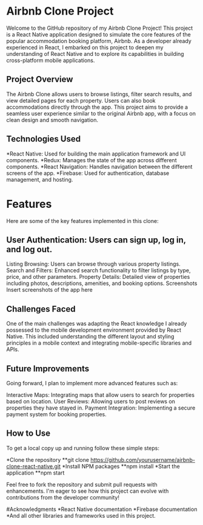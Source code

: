 # Airbnb Clone Project
Welcome to the GitHub repository of my Airbnb Clone Project! This project is a React Native application designed to simulate the core features of the popular accommodation booking platform, Airbnb. As a developer already experienced in React, I embarked on this project to deepen my understanding of React Native and to explore its capabilities in building cross-platform mobile applications.

## Project Overview
The Airbnb Clone allows users to browse listings, filter search results, and view detailed pages for each property. Users can also book accommodations directly through the app. This project aims to provide a seamless user experience similar to the original Airbnb app, with a focus on clean design and smooth navigation.

## Technologies Used
*React Native: Used for building the main application framework and UI components.
*Redux: Manages the state of the app across different components.
*React Navigation: Handles navigation between the different screens of the app.
*Firebase: Used for authentication, database management, and hosting.

# Features
Here are some of the key features implemented in this clone:

## User Authentication: Users can sign up, log in, and log out.
Listing Browsing: Users can browse through various property listings.
Search and Filters: Enhanced search functionality to filter listings by type, price, and other parameters.
Property Details: Detailed view of properties including photos, descriptions, amenities, and booking options.
Screenshots
Insert screenshots of the app here

## Challenges Faced
One of the main challenges was adapting the React knowledge I already possessed to the mobile development environment provided by React Native. This included understanding the different layout and styling principles in a mobile context and integrating mobile-specific libraries and APIs.

## Future Improvements
Going forward, I plan to implement more advanced features such as:

Interactive Maps: Integrating maps that allow users to search for properties based on location.
User Reviews: Allowing users to post reviews on properties they have stayed in.
Payment Integration: Implementing a secure payment system for booking properties.

## How to Use
To get a local copy up and running follow these simple steps:

*Clone the repository
**git clone https://github.com/yourusername/airbnb-clone-react-native.git
*Install NPM packages
**npm install
*Start the application
**npm start

Feel free to fork the repository and submit pull requests with enhancements. I'm eager to see how this project can evolve with contributions from the developer community!

#Acknowledgments
*React Native documentation
*Firebase documentation
*And all other libraries and frameworks used in this project.
